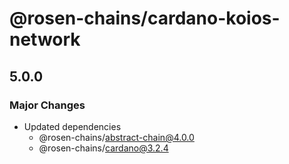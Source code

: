 # @rosen-chains/cardano-koios-network

## 5.0.0

### Major Changes

- Updated dependencies
  - @rosen-chains/abstract-chain@4.0.0
  - @rosen-chains/cardano@3.2.4
